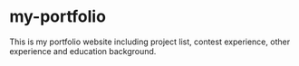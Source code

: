 # my-portfolio
This is my portfolio website including project list, contest experience, other experience and education background. 
